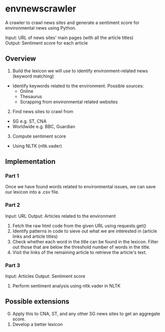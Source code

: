 # envnewscrawler

A crawler to crawl news sites and generate a sentiment score for environmental news using Python.

Input: URL of news sites' main pages (with all the article titles)  
Output: Sentiment score for each article

## Overview
1. Build the lexicon we will use to identify environment-related news (keyword matching)
- Identify keywords related to the environment. Possible sources:
  - Online
  - Thesaurus
  - Scrapping from environmental related websites
2. Find news sites to crawl from 
- SG e.g. ST, CNA
- Worldwide e.g. BBC, Guardian
3. Compute sentiment score
- Using NLTK (nltk.vader)

## Implementation 

### Part 1

Once we have found words related to environmental issues, we can save our lexicon into a .csv file.

### Part 2
Input: URL
Output: Articles related to the environment

1. Fetch the raw html code from the given URL using requests.get()
2. Identify patterns in code to sieve out what we are interested in (article links and article titles)
3. Check whether each word in the title can be found in the lexicon. Filter out those that are below the threshold number of words in the title.
4. Visit the links of the remaining article to retrieve the article's text.

### Part 3
Input: Articles
Output: Sentiment score

1. Perform sentiment analysis using nltk.vader in NLTK


## Possible extensions
0. Apply this to CNA, ST, and any other SG news sites to get an aggregate score.
1. Develop a better lexicon